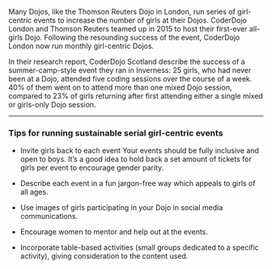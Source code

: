 Many Dojos, like the Thomson Reuters Dojo in London, run series of girl-centric events to increase the number of girls at their Dojos. CoderDojo London and Thomson Reuters teamed up in 2015 to host their first-ever all-girls Dojo. Following the resounding success of the event, CoderDojo London now run monthly girl-centric Dojos.

In their research report, CoderDojo Scotland describe the success of a summer-camp-style event they ran in Inverness: 25 girls, who had never been at a Dojo, attended five coding sessions over the course of a week. 40% of them went on to attend more than one mixed Dojo session, compared to 23% of girls returning after first attending either a single mixed or girls-only Dojo session.

---

### Tips for running sustainable serial girl-centric events

* Invite girls back to each event Your events should be fully inclusive and open to boys. It’s a good idea to hold back a set amount of tickets for girls per event to encourage gender parity.

* Describe each event in a fun jargon-free way which appeals to girls of all ages.

* Use images of girls participating in your Dojo in social media communications.

* Encourage women to mentor and help out at the events.

* Incorporate table-based activities \(small groups dedicated to a specific activity\), giving consideration to the content used.



